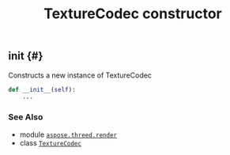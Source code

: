 ﻿---
title: TextureCodec constructor
second_title: Aspose.3D for Python via .NET API References
description: 
type: docs
weight: 10
url: /python-net/aspose.threed.render/texturecodec/__init__/
is_root: false
---

## __init__ {#}

Constructs a new instance of TextureCodec



```python
def __init__(self):
    ...
```





### See Also
* module [`aspose.threed.render`](../../)
* class [`TextureCodec`](/3d/python-net/aspose.threed.render/texturecodec)
